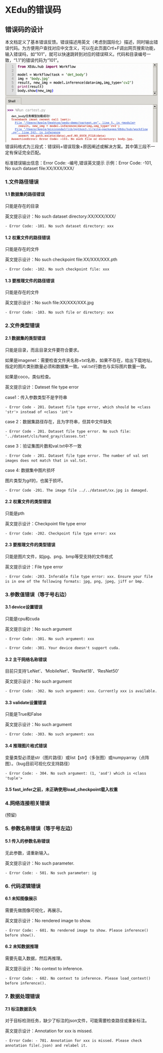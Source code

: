 # XEdu的错误码

## 错误码的设计
本文档定义了基本错误反馈。错误描述用英文（考虑到国际化）描述，同时输出错误代码。为方便用户查找对应中文含义，可以在此页面Crtl+F调出网页搜索功能，输入错误吗，如“101”，就可以快速跳转到对应的错误释义。代码和目录编号一致，“1.1”的错误代码为“101”。
![错误码](../images/about/errorcode1.png)
错误码格式为三段式：错误码+错误现象+原因阐述或解决方案。其中第三段不一定有保证完全匹配。

标准错误输出信息：Error Code: -编号,错误英文提示
示例：Error Code: -101, No such dataset file:XX/XXX/XXX/
### 1.文件路径错误
#### 1.1 数据集的路径错误
只能是存在的目录

英文提示设计：No such dataset directory:XX/XXX/XXX/
```
- Error Code: -101. No such dataset directory: xxx
```
#### 1.2 权重文件的路径错误
只能是存在的文件

英文提示设计：No such checkpoint file:XX/XXX/XXX.pth
```
- Error Code: -102. No such checkpoint file: xxx
```
#### 1.3 要推理文件的路径错误
只能是存在的文件

英文提示设计：No such file:XX/XXX/XXX.jpg
```
- Error Code: -103. No such file or directory: xxx
```
### 2.文件类型错误
#### 2.1 数据集的类型错误
只能是目录，而且目录文件要符合要求。

如果是imagenet：需要检查文件夹名称+txt名称，如果不存在，给出下载地址。指定的图片类别数量必须和数据集一致。val.txt行数也与实际图片数量一致。

如果是coco，类似检查。

英文提示设计：Dateset file type error

case1：传入参数类型不是字符串
```
- Error Code - 201. Dataset file type error, which should be <class 'str'> instead of <class 'int'>
```
case 2：数据集路径存在，且为字符串，但其中文件缺失
```
- Error Code - 201. Dataset file type error. No such file: '../dataset/cls/hand_gray/classes.txt'
```
case 3：验证集图片数和val.txt中不一致
```
- Error Code - 201. Dataset file type error. The number of val set images does not match that in val.txt.
```
case 4: 数据集中图片损坏

图片类型为gif的，也属于损坏。
```
- Error Code -201. The image file ../../dataset/xx.jpg is damaged.
```
#### 2.2 权重文件的类型错误
只能是pth

英文提示设计：Checkpoint file type error
```
- Error Code: -202. Checkpoint file type error: xxx
```
#### 2.3 要推理文件的类型错误
只能是图片文件，如jpg、png、bmp等受支持的文件格式

英文提示设计：File type error
```
- Error Code: -203. Inferable file type error: xxx. Ensure your file is in one of the following formats: jpg, png, jpeg, jiff or bmp.
```
### 3.参数值错误（等于号右边）
#### 3.1 device设置错误
只能是cpu和cuda

英文提示设计：No such argument
```
- Error Code: -301. No such argument: xxx
```
```
- Error Code: -301. Your device doesn't support cuda.
```
#### 3.2 主干网络名称错误
目前只支持‘LeNet’、‘MobileNet’、‘ResNet18’、‘ResNet50’

英文提示设计：No such argument
```
- Error Code: -302. No such argument: xxx. Currently xxx is available.
```
#### 3.3 validate设置错误
只能是True和False

英文提示设计：No such argument
```
- Error Code: -303. No such argument: xxx
```
#### 3.4 推理图片格式错误
变量类型必须是str（图片路径）或list【str】（多张图）或numpyarray（点阵图）。（bug目前可视化仅支持路径）
```
- Error Code: - 304. No such argument: (1, 'asd') which is <class 'tuple'>
```
#### 3.5 fast_infer之前，未正确使用load_checkpoint载入权重

### 4.网络连接相关错误
(预留)
### 5. 参数名称错误（等于号左边）
#### 5.1 传入的参数名称错误
无此参数，请重新输入。

英文提示设计：No such parameter.
```
- Error Code: - 501. No such parameter: ig
```

### 6. 代码逻辑错误
#### 6.1 未知图像展示
需要先做图像可视化，再展示。

英文提示设计：No rendered image to show.
```
- Error Code: - 601. No rendered image to show. Please inference() before show().
```
#### 6.2 未知数据推理
需要先载入数据，然后再推理。

英文提示设计：No context to inference. 
```
- Error Code: - 602. No context to inference. Please load_context() before inference().
```

### 7. 数据处理错误
#### 7.1 标注数据丢失
对于目标检测任务，缺少了标注的json文件，可能需要检查路径或重新标注。

英文提示设计：Annotation for xxx is missed.
```
- Error Code: - 701. Annotation for xxx is missed. Please check annotation file(.json) and relabel it.
```
